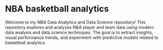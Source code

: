 # NBA basketball analytics

Welcome to my NBA Data Analytics and Data Science repository! This repository explores and analyzes NBA player and team data using modern data analysis 
and data science techniques. The goal is to extract insights, visual performance trends, and experiment with predictive models related to basketball
analytics. 
